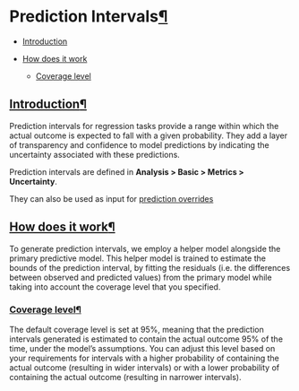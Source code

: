 Prediction Intervals[¶](#prediction-intervals "Permalink to this heading")
==========================================================================



* [Introduction](#introduction)
* [How does it work](#how-does-it-work)


	+ [Coverage level](#coverage-level)




[Introduction](#id1)[¶](#introduction "Permalink to this heading")
------------------------------------------------------------------


Prediction intervals for regression tasks provide a range within which the actual outcome is expected to fall with a
given probability. They add a layer of transparency and confidence to model predictions by indicating the uncertainty
associated with these predictions.


Prediction intervals are defined in **Analysis \> Basic \> Metrics \> Uncertainty**.


They can also be used as input for [prediction overrides](prediction-overrides.html)




[How does it work](#id2)[¶](#how-does-it-work "Permalink to this heading")
--------------------------------------------------------------------------


To generate prediction intervals, we employ a helper model alongside the primary predictive model.
This helper model is trained to estimate the bounds of the prediction interval, by fitting the residuals (i.e. the
differences between observed and predicted values) from the primary model while taking into account the coverage
level that you specified.



### [Coverage level](#id3)[¶](#coverage-level "Permalink to this heading")


The default coverage level is set at 95%, meaning that the prediction intervals generated is estimated to contain
the actual outcome 95% of the time, under the model’s assumptions. You can adjust this level based on your
requirements for intervals with a higher probability of containing the actual outcome (resulting in wider intervals)
or with a lower probability of containing the actual outcome (resulting in narrower intervals).